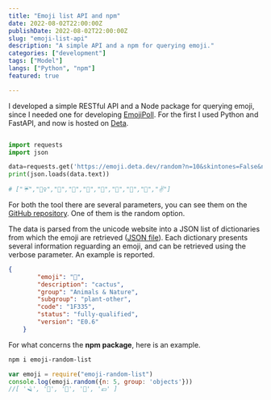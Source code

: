 ```yaml
---
title: "Emoji list API and npm"
date: 2022-08-02T22:00:00Z
publishDate: 2022-08-02T22:00:00Z
slug: "emoji-list-api"
description: "A simple API and a npm for querying emoji."
categories: ["development"]
tags: ["Model"]
langs: ["Python", "npm"]
featured: true

---
```


I developed a simple RESTful API and a Node package for querying emoji, since I needed one for developing [EmojiPoll](https://jacksalici.com/projects/emojipoll). For the first I used Python and FastAPI, and now is hosted on [Deta](http://emoji.deta.dev).

```python

import requests
import json

data=requests.get('https://emoji.deta.dev/random?n=10&skintones=False&nogroup=Symbols,Flags')
print(json.loads(data.text))
 
# ["☔","🤵‍♀️","🤍","🗿","🎥","👴","🏃","🥄","🧃","✌️"]
```

For both the tool there are several parameters, you can see them on the [GitHub repository](https://github.com/jacksalici/emoji-helper). One of them is the random option.

The data is parsed from the unicode website into a JSON list of dictionaries from which the emoji are retrieved ([JSON file](https://raw.githubusercontent.com/jacksalici/emoji-list-api/main/src/emoji.json)). Each dictionary presents several information reguarding an emoji, and can be retrieved using the verbose parameter. An example is reported.

```json
{
        "emoji": "🌵",
        "description": "cactus",
        "group": "Animals & Nature",
        "subgroup": "plant-other",
        "code": "1F335",
        "status": "fully-qualified",
        "version": "E0.6"
    }
```

For what concerns the **npm package**, here is an example.
   
```bash
npm i emoji-random-list
```

```javascript
var emoji = require("emoji-random-list")
console.log(emoji.random({n: 5, group: 'objects'}))
//[ '🪒', '📕', '🔋', '🔩', '💷' ]
```